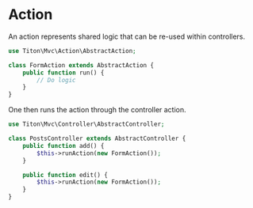 # Action #

An action represents shared logic that can be re-used within controllers.

```php
use Titon\Mvc\Action\AbstractAction;

class FormAction extends AbstractAction {
	public function run() {
		// Do logic
	}
}
```

One then runs the action through the controller action.

```php
use Titon\Mvc\Controller\AbstractController;

class PostsController extends AbstractController {
	public function add() {
		$this->runAction(new FormAction());
	}

	public function edit() {
		$this->runAction(new FormAction());
	}
}
```